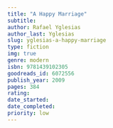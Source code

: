 ```yaml
---
title: "A Happy Marriage"
subtitle: 
author: Rafael Yglesias
author_last: Yglesias
slug: yglesias-a-happy-marriage
type: fiction
img: true
genre: modern
isbn: 9781439102305
goodreads_id: 6072556
publish_year: 2009
pages: 384
rating: 
date_started:
date_completed:
priority: low
---
```

